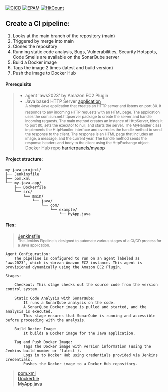 [![CICD](https://img.shields.io/badge/HarrierPanels-CI%2FCD-blue)](./)
[![EPAM](https://img.shields.io/badge/Cloud&DevOps%20UA%20Lab%202nd%20Path-Jenkins%20Task-orange)](./)
[![HitCount](https://hits.dwyl.com/HarrierPanels/my-java-project.svg?style=flat&show=unique)](http://hits.dwyl.com/HarrierPanels/my-java-project)
<br>
## Create a CI pipeline:
1. Looks at the main branch of the repository (main)
2. Triggered by merge into main
3. Clones the repository
4. Running static code analysis, Bugs, Vulnerabilities, Security Hotspots, Code Smells are available on the SonarQube server
5. Build a Docker image
6. Tags the image 2 times (latest and build version)
7. Push the image to Docker Hub
#### Prerequisits
> - agent 'aws2023' by Amazon EC2 Plugin<br>
> - Java based HTTP Server [application](my-java-app/src/main/java/com/example/MyApp.java)<br>
<sup>A simple Java application that creates an HTTP server and listens on port 80. It responds to any incoming HTTP requests with an HTML page. The application uses the com.sun.net.httpserver package to create the server and handle incoming requests. The main method creates an instance of HttpServer, binds it to port 80, sets the executor to null, and starts the server. The MyHandler class implements the HttpHandler interface and overrides the handle method to send the response to the client. The response is an HTML page that includes an image, a message, and the current year. The handle method sends the response headers and body to the client using the HttpExchange object.</sup><br>
> Docker Hub repo <a href="https://hub.docker.com/repository/docker/harrierpanels/myapp">harrierpanels/myapp</a>
#### Project structure:
```
my-java-project/
├── Jenkinsfile
├── pom.xml
└── my-java-app/
    ├── Dockerfile
    └── src/
        └── main/
            └── java/
                └── com/
                    └── example/
                        └── MyApp.java
```
#### Fles:
> [Jenkinsfile](./Jenkinsfile) <br>
> <sup>The Jenkins Pipeline is designed to automate various stages of a CI/CD process for a Java application.</sup><br>


    Agent Configuration:
        The pipeline is configured to run on an agent labeled as 'aws2023', which is <br>an Amazon EC2 instance. This agent is provisioned dynamically using the Amazon EC2 Plugin.

    Stages:

        Checkout: This stage checks out the source code from the version control system.

        Static Code Analysis with SonarQube:
            It runs a SonarQube analysis on the code.
            A SonarQube Docker image is pulled and started, and the analysis is executed.
            This stage ensures that SonarQube is running and accessible before proceeding with the analysis.

        Build Docker Image:
            It builds a Docker image for the Java application.

        Tag and Push Docker Image:
            Tags the Docker image with version information (using the Jenkins build number or 'latest').
            Logs in to Docker Hub using credentials provided via Jenkins credentials.
            Pushes the Docker image to a Docker Hub repository.

> [pom.xml](./pom.xml) <br>
> [Dockerfile](./my-java-app/Dockerfile) <br>
> [MyApp.java](./my-java-app/src/main/java/com/example/MyApp.java)
> <sup></sup>
